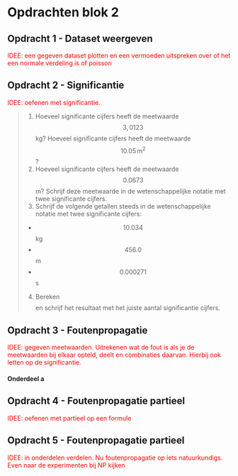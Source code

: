 # Opdrachten blok 2

## Opdracht 1 - Dataset weergeven

<span style="color:red">IDEE: een gegeven dataset plotten en een vermoeden uitspreken over of het een normale verdeling is of poisson</span>

## Opdracht 2 - Significantie

<span style="color:red">IDEE: oefenen met significantie.</span>

>  1. Hoeveel significante cijfers heeft de meetwaarde $$3,0123$$ kg? Hoeveel significante cijfers heeft de meetwaarde $$10.05\,\text{m}^2$$?  
>  2. Hoeveel significante cijfers heeft de meetwaarde $$0.0673$$ m? Schrijf deze meetwaarde in de wetenschappelijke notatie
met twee significante cijfers.
>  3. Schrijf de volgende getallen steeds in de wetenschappelijke notatie met twee significante cijfers:
>
> - $$10.034$$ kg
> - $$456.0$$ m
> - $$0.000271$$ s
>
>  4. Bereken $$$$ en schrijf het resultaat met het juiste aantal significantie cijfers.
 


## Opdracht 3 - Foutenpropagatie

<span style="color:red">IDEE: gegeven meetwaarden. Uitrekenen wat de fout is als je de meetwaarden bij elkaar opteld, deelt en combinaties daarvan.
Hierbij ook letten op de significantie.</span>

#### Onderdeel a

## Opdracht 4 - Foutenpropagatie partieel

<span style="color:red">IDEE: oefenen met partieel op een formule </span>

## Opdracht 5 - Foutenpropagatie partieel

<span style="color:red">IDEE: in onderdelen verdelen. Nu foutenpropagatie op iets natuurkundigs. Even naar de experimenten bij NP kijken </span>





